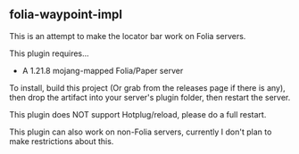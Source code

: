 ## folia-waypoint-impl
This is an attempt to make the locator bar work on Folia servers.

This plugin requires...
- A 1.21.8 mojang-mapped Folia/Paper server

To install, build this project (Or grab from the releases page if there is any), then drop the artifact into your server's plugin folder, then restart the server.

This plugin does NOT support Hotplug/reload, please do a full restart.

This plugin can also work on non-Folia servers, currently I don't plan to make restrictions about this.